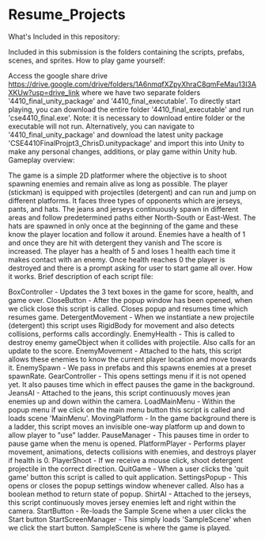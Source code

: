 # Resume_Projects
What's Included in this repository:

Included in this submission is the folders containing the scripts, prefabs, scenes, and sprites.
How to play game yourself:

Access the google share drive https://drive.google.com/drive/folders/1A6nmqfXZpyXhraC8qmFeMau13l3AXKUw?usp=drive_link where we have two separate folders '4410_final_unity_package' and '4410_final_executable'.
To directly start playing, you can download the entire folder '4410_final_executable' and run 'cse4410_final.exe'. Note: it is necessary to download entire folder or the executable will not run.
Alternatively, you can navigate to '4410_final_unity_package' and download the latest unity package 'CSE4410FinalProjpt3_ChrisD.unitypackage' and import this into Unity to make any personal changes, additions, or play game within Unity hub.
Gameplay overview:

The game is a simple 2D platformer where the objective is to shoot spawning enemies and remain alive as long as possible. The player (stickman) is equipped with projectiles (detergent) and can run and jump on different platforms. It faces three types of opponents which are jerseys, pants, and hats. The jeans and jerseys continuously spawn in different areas and follow predetermined paths either North-South or East-West. The hats are spawned in only once at the beginning of the game and these know the player location and follow it around. Enemies have a health of 1 and once they are hit with detergent they vanish and The score is increased. The player has a health of 5 and loses 1 health each time it makes contact with an enemy. Once health reaches 0 the player is destroyed and there is a prompt asking for user to start game all over.
How it works. Brief description of each script file:

BoxController - Updates the 3 text boxes in the game for score, health, and game over.
CloseButton - After the popup window has been opened, when we click close this script is called. Closes popup and resumes time which resumes game.
DetergentMovement - When we instantiate a new projectile (detergent) this script uses RigidBody for movement and also detects collisions, performs calls accordingly.
EnemyHealth - This is called to destroy enemy gameObject when it collides with projectile. Also calls for an update to the score.
EnemyMovement - Attached to the hats, this script allows these enemies to know the current player location and move towards it.
EnemySpawn - We pass in prefabs and this spawns enemies at a preset spawnRate.
GearController - This opens settings menu if it is not opened yet. It also pauses time which in effect pauses the game in the background.
JeansAI - Attached to the jeans, this script continuously moves jean enemies up and down within the camera.
LoadMainMenu - Within the popup menu if we click on the main menu button this script is called and loads scene 'MainMenu'.
MovingPlatform - In the game background there is a ladder, this script moves an invisible one-way platform up and down to allow player to "use" ladder.
PauseManager - This pauses time in order to pause game when the menu is opened.
PlatformPlayer - Performs player movement, animations, detects collisions with enemies, and destroys player if health is 0.
PlayerShoot - If we receive a mouse click, shoot detergent projectile in the correct direction.
QuitGame - When a user clicks the 'quit game' button this script is called to quit application.
SettingsPopup - This opens or closes the popup settings window whenever called. Also has a boolean method to return state of popup.
ShirtAI - Attached to the jerseys, this script continuously moves jersey enemies left and right within the camera.
StartButton - Re-loads the Sample Scene when a user clicks the Start button
StartScreenManager - This simply loads 'SampleScene' when we click the start button. SampleScene is where the game is played.
